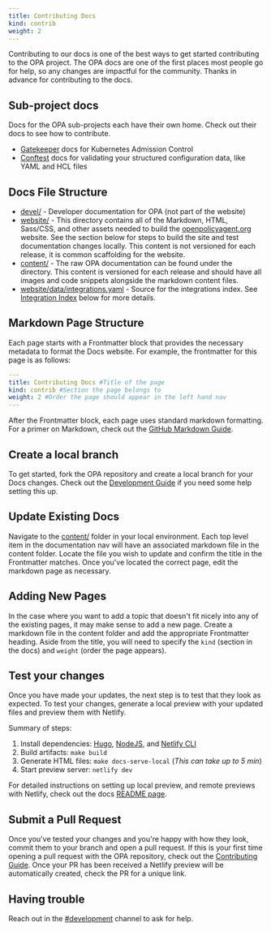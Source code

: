 ```yaml
---
title: Contributing Docs
kind: contrib
weight: 2
---
```


Contributing to our docs is one of the best ways to get started contributing to the OPA project. The OPA docs are one of the first places most people go for help, so any changes are impactful for the community. Thanks in advance for contributing to the docs.

## Sub-project docs

Docs for the OPA sub-projects each have their own home. Check out their docs to see how to contribute.

* [Gatekeeper](https://open-policy-agent.github.io/gatekeeper/website/docs/) docs for Kubernetes Admission Control
* [Conftest](https://www.conftest.dev/) docs for validating your structured configuration data, like YAML and HCL files 


## Docs File Structure 

- [devel/](https://github.com/open-policy-agent/opa/blob/main/docs/devel) - Developer documentation for OPA (not part of the website)
- [website/](https://github.com/open-policy-agent/opa/blob/main/docs/website) - This directory contains all of the Markdown, HTML, Sass/CSS, and other assets needed to build the [openpolicyagent.org](https://openpolicyagent.org) website. See the section below for steps to build the site and test documentation changes locally. This content is not versioned for each release, it is common scaffolding for the website.
- [content/](https://github.com/open-policy-agent/opa/blob/main/docs/content) - The raw OPA documentation can be found under the directory. This content is versioned for each release and should have all images and code snippets alongside the markdown content files.
- [website/data/integrations.yaml](https://github.com/open-policy-agent/opa/blob/main/docs/website/data/integrations.yaml) - Source for the integrations index. See [Integration Index](https://github.com/open-policy-agent/opa/blob/main/docs/README.md#integration-index) below for more details.

## Markdown Page Structure

Each page starts with a Frontmatter block that provides the necessary metadata to format the Docs website. For example, the frontmatter for this page is as follows:

```YAML
---
title: Contributing Docs #Title of the page
kind: contrib #Section the page belongs to
weight: 2 #Order the page should appear in the left hand nav
---
```

After the Frontmatter block, each page uses standard markdown formatting. For a primer on Markdown, check out the [GitHub Markdown Guide](https://docs.github.com/en/github/writing-on-github/getting-started-with-writing-and-formatting-on-github/basic-writing-and-formatting-syntax). 

## Create a local branch

To get started, fork the OPA repository and create a local branch for your Docs changes. Check out the [Development Guide](../development/#fork-clone-create-a-branch) if you need some help setting this up. 

## Update Existing Docs

Navigate to the [content/](https://github.com/open-policy-agent/opa/blob/main/docs/content) folder in your local environment. Each top level item in the documentation nav will have an associated markdown file in the content folder. Locate the file you wish to update and confirm the title in the Frontmatter matches. Once you've located the correct page, edit the markdown page as necessary. 

## Adding New Pages

In the case where you want to add a topic that doesn't fit nicely into any of the existing pages, it may make sense to add a new page. Create a markdown file in the content folder and add the appropriate Frontmatter heading. Aside from the title, you will need to specify the `kind` (section in the docs) and `weight` (order the page appears). 

## Test your changes

Once you have made your updates, the next step is to test that they look as expected. To test your changes, generate a local preview with your updated files and preview them with Netlify.

Summary of steps:
1. Install dependencies: [Hugo](#installing-hugo), [NodeJS](https://nodejs.org), and [Netlify CLI](https://www.netlify.com/products/dev/)
1. Build artifacts: `make build`
1. Generate HTML files: `make docs-serve-local` (*This can take up to 5 min*)
1. Start preview server: `netlify dev`

For detailed instructions on setting up local preview, and remote previews with Netlify, check out the docs [README page](https://github.com/open-policy-agent/opa/blob/main/docs/README.md#how-to-edit-and-test).

## Submit a Pull Request

Once you've tested your changes and you're happy with how they look, commit them to your branch and open a pull request. If this is your first time opening a pull request with the OPA repository, check out the [Contributing Guide](../contributing). Once your PR has been received a Netlify preview will be automatically created, check the PR for a unique link.

## Having trouble

Reach out in the [#development](https://openpolicyagent.slack.com/archives/C02L1TLPN59) channel to ask for help. 